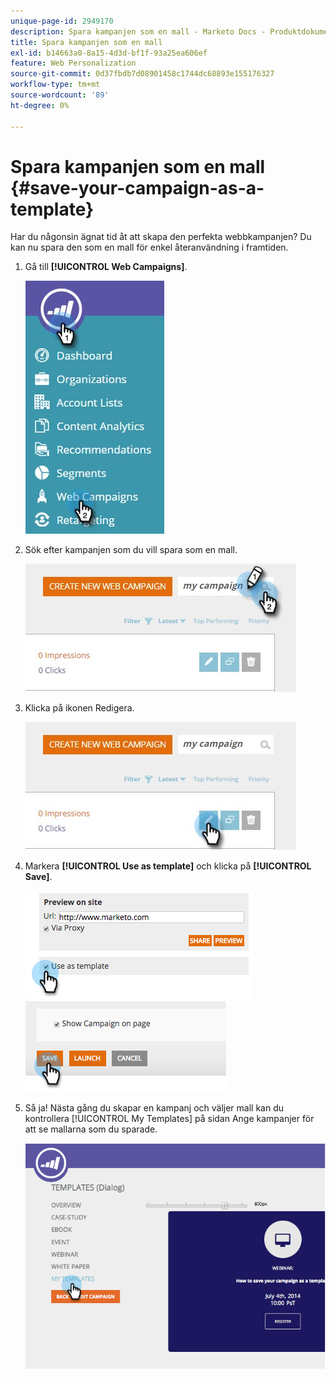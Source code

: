 ```yaml
---
unique-page-id: 2949170
description: Spara kampanjen som en mall - Marketo Docs - Produktdokumentation
title: Spara kampanjen som en mall
exl-id: b14663a0-8a15-4d3d-bf1f-93a25ea606ef
feature: Web Personalization
source-git-commit: 0d37fbdb7d08901458c1744dc68893e155176327
workflow-type: tm+mt
source-wordcount: '89'
ht-degree: 0%

---
```


# Spara kampanjen som en mall {#save-your-campaign-as-a-template}

Har du någonsin ägnat tid åt att skapa den perfekta webbkampanjen? Du kan nu spara den som en mall för enkel återanvändning i framtiden.

1. Gå till **[!UICONTROL Web Campaigns]**.

   ![](assets/web-campaigns-hand-1.jpg)

1. Sök efter kampanjen som du vill spara som en mall.

   ![](assets/search-for-campaign.jpg)

1. Klicka på ikonen Redigera.

   ![](assets/my-campaign-edit.jpg)

1. Markera **[!UICONTROL Use as template]** och klicka på **[!UICONTROL Save]**.

   ![](assets/image2015-2-25-19-3a56-3a58.png)   ![](assets/image2015-2-25-19-3a56-3a37.png)

1. Så ja! Nästa gång du skapar en kampanj och väljer mall kan du kontrollera [!UICONTROL My Templates] på sidan Ange kampanjer för att se mallarna som du sparade.

   ![](assets/image2014-9-17-20-3a55-3a31.png)
